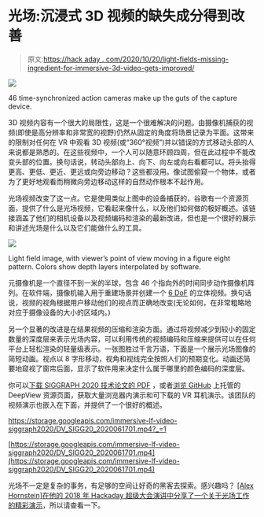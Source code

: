 # 光场:沉浸式 3D 视频的缺失成分得到改善

> 原文:[https://hack aday . com/2020/10/20/light-fields-missing-ingredient-for-immersive-3d-video-gets-improved/](https://hackaday.com/2020/10/20/light-fields-missing-ingredient-for-immersive-3d-video-gets-improved/)

[![](../Images/b6ca198d21aaf515dc0dfb132949c13c.png)](https://hackaday.com/wp-content/uploads/2020/10/Light-field-camera-from-the-inside.png)

46 time-synchronized action cameras make up the guts of the capture device.

3D 视频内容有一个很大的局限性，这是一个很难解决的问题。由摄像机捕获的视频(即使是高分辨率和非常宽的视野)仍然从固定的角度将场景记录为平面。这带来的限制对任何在 VR 中观看 3D 视频(或“360°视频”)并以错误的方式移动头部的人来说都是熟悉的。在这些视频中，一个人可以随意环顾四周，但在此过程中不能改变头部的位置。换句话说，转动头部向上、向下、向左或向右看都可以。将头抬得更高、更低、更近、更远或向旁边移动？这些都没用。像试图偷窥一个物体，或者为了更好地观看而稍微向旁边移动这样的自然动作根本不起作用。

光场视频改变了这一点。它是使用类似上图中的设备捕获的，谷歌有一个资源页面，提供了什么是光场视频，它看起来像什么，以及他们如何做的极好概述。该链接涵盖了他们的相机设备以及视频编码和渲染的最新改进，但也是一个很好的展示和讲述光场是什么以及它们能做什么的工具。

[![](../Images/d2cd3aa2005c3daf773879b66909ddbf.png)](https://hackaday.com/wp-content/uploads/2020/10/Dog-Light-field-Figure-8-optimized.gif)

Light field image, with viewer’s point of view moving in a figure eight pattern. Colors show depth layers interpolated by software.

元摄像机是一个直径不到一米的半球，包含 46 个指向外的时间同步动作摄像机阵列。在软件端，摄像机输入用于重建场景并创建一个 [6 DoF](https://en.wikipedia.org/wiki/Six_degrees_of_freedom) 的立体视频。换句话说，视频的视角根据用户移动他们的视点而正确地改变(无论如何，在非常粗略地对应于摄像设备的大小的区域内。)

另一个显著的改进是在结果视频的压缩和渲染方面。通过将视频减少到较小的固定数量的深度层来表示光场内容，可以利用传统的视频编码和压缩来提供可以在任何平台上轻松渲染的轻量级表示。一张图胜过千言万语，下面是一个展示光场图像的简短动画。视点以 8 字形移动，视角和视线完全按照人们的预期变化。动画还简要地窥视了窗帘后面，显示了软件用来决定什么属于哪里的颜色编码的深度层。

你可以[下载 SIGGRAPH 2020 技术论文的 PDF](https://augmentedperception.github.io/deepviewvideo/) ，或者[浏览 GitHub](https://augmentedperception.github.io/deepviewvideo/) 上托管的 DeepView 资源页面，获取大量浏览器内演示和可下载的 VR 耳机演示。该团队的视频演示也嵌入在下面，并提供了一个很好的概述。

 <https://storage.googleapis.com/immersive-lf-video-siggraph2020/DV_SIGG20_2020061701.mp4?_=1>

[https://storage.googleapis.com/immersive-lf-video-siggraph2020/DV_SIGG20_2020061701.mp4](https://storage.googleapis.com/immersive-lf-video-siggraph2020/DV_SIGG20_2020061701.mp4)

光场不一定是复杂的事务，有足够的空间让好奇的黑客去探索。感兴趣吗？ [[Alex Hornstein]在他的 2018 年 Hackaday 超级大会演讲中分享了一个关于光场工作的精彩演示](https://hackaday.com/2018/11/21/supercon-alex-hornsteins-adventures-in-hacking-the-lightfield/)，所以请查看一下。